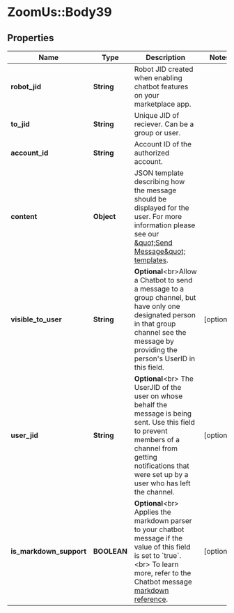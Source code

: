 # ZoomUs::Body39

## Properties
Name | Type | Description | Notes
------------ | ------------- | ------------- | -------------
**robot_jid** | **String** | Robot JID created when enabling chatbot features on your marketplace app. | 
**to_jid** | **String** | Unique JID of reciever. Can be a group or user. | 
**account_id** | **String** | Account ID of the authorized account. | 
**content** | **Object** | JSON template describing how the message should be displayed for the user. For more information please see our [\&quot;Send Message\&quot; templates](https://marketplace.zoom.us/docs/guides/chatbots/sending-messages#example-request). | 
**visible_to_user** | **String** | **Optional**&lt;br&gt;Allow a Chatbot to send a message to a group channel, but have only one designated person in that group channel see the message by providing the person&#39;s UserID in this field. | [optional] 
**user_jid** | **String** | **Optional**&lt;br&gt; The UserJID of the user on whose behalf the message is being sent. Use this field to prevent members of a channel from getting notifications that were set up by a user who has left the channel. | [optional] 
**is_markdown_support** | **BOOLEAN** | **Optional**&lt;br&gt; Applies the markdown parser to your chatbot message if the value of this field is set to &#x60;true&#x60;.&lt;br&gt; To learn more, refer to the Chatbot message [markdown reference](https://marketplace.zoom.us/docs/guides/chatbots/customizing-messages/message-with-markdown). | [optional] 


